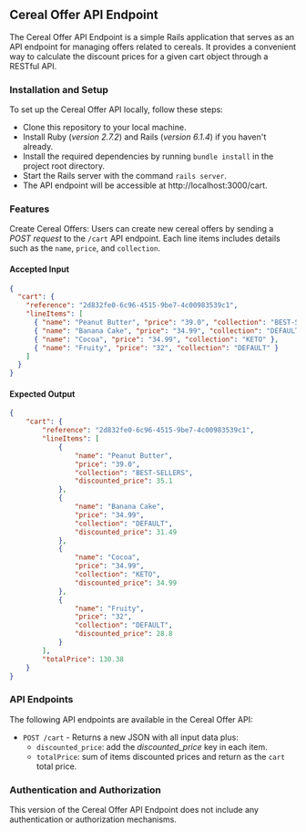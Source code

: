 ## Cereal Offer API Endpoint
The Cereal Offer API Endpoint is a simple Rails application that serves as an API endpoint for managing offers related to cereals. It provides a convenient way to calculate the discount prices for a given cart object through a RESTful API.

### Installation and Setup
To set up the Cereal Offer API locally, follow these steps:

- Clone this repository to your local machine.
- Install Ruby (_version 2.7.2_) and Rails (_version 6.1.4_) if you haven't already.
- Install the required dependencies by running `bundle install` in the project root directory.
- Start the Rails server with the command `rails server`.
- The API endpoint will be accessible at http://localhost:3000/cart.

### Features
Create Cereal Offers: Users can create new cereal offers by sending a _POST request_ to the `/cart` API endpoint. Each line items includes details such as the `name`, `price`, and `collection`. 

#### Accepted Input
```JSON
{
  "cart": {
    "reference": "2d832fe0-6c96-4515-9be7-4c00983539c1",
    "lineItems": [
      { "name": "Peanut Butter", "price": "39.0", "collection": "BEST-SELLERS" },
      { "name": "Banana Cake", "price": "34.99", "collection": "DEFAULT" },
      { "name": "Cocoa", "price": "34.99", "collection": "KETO" },
      { "name": "Fruity", "price": "32", "collection": "DEFAULT" }
    ]
  }
}
```
#### Expected Output
```JSON
{
    "cart": {
        "reference": "2d832fe0-6c96-4515-9be7-4c00983539c1",
        "lineItems": [
            {
                "name": "Peanut Butter",
                "price": "39.0",
                "collection": "BEST-SELLERS",
                "discounted_price": 35.1
            },
            {
                "name": "Banana Cake",
                "price": "34.99",
                "collection": "DEFAULT",
                "discounted_price": 31.49
            },
            {
                "name": "Cocoa",
                "price": "34.99",
                "collection": "KETO",
                "discounted_price": 34.99
            },
            {
                "name": "Fruity",
                "price": "32",
                "collection": "DEFAULT",
                "discounted_price": 28.8
            }
        ],
        "totalPrice": 130.38
    }
}
```

### API Endpoints
The following API endpoints are available in the Cereal Offer API:

- `POST /cart` - Returns a new JSON with all input data plus:
    - `discounted_price`: add the _discounted_price_ key in each item.
    - `totalPrice`: sum of items discounted prices and return as the `cart` total price.

### Authentication and Authorization
This version of the Cereal Offer API Endpoint does not include any authentication or authorization mechanisms.
